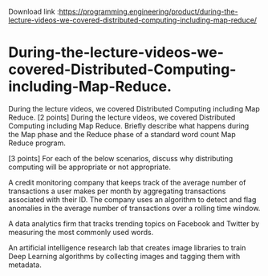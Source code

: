 Download link :https://programming.engineering/product/during-the-lecture-videos-we-covered-distributed-computing-including-map-reduce/

# During-the-lecture-videos-we-covered-Distributed-Computing-including-Map-Reduce.
During the lecture videos, we covered Distributed Computing including Map Reduce.
[2 points] During the lecture videos, we covered Distributed Computing including Map Reduce. Briefly describe what happens during the Map phase and the Reduce phase of a standard word count Map Reduce program.

[3 points] For each of the below scenarios, discuss why distributing computing will be appropriate or not appropriate.

A credit monitoring company that keeps track of the average number of transactions a user makes per month by aggregating transactions associated with their ID. The company uses an algorithm to detect and flag anomalies in the average number of transactions over a rolling time window.

A data analytics firm that tracks trending topics on Facebook and Twitter by measuring the most commonly used words.

An artificial intelligence research lab that creates image libraries to train Deep Learning algorithms by collecting images and tagging them with metadata.
